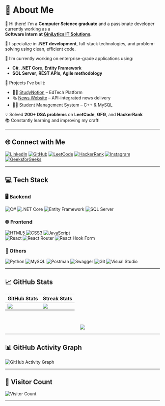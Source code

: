 # 💫 About Me

👋 Hi there! I'm a **Computer Science graduate** and a passionate developer currently working as a  
**Software Intern at [GiniLytics IT Solutions](https://ginilytics.com)**.

🔧 I specialize in **.NET development**, full-stack technologies, and problem-solving using clean, efficient code.

💼 I’m currently working on enterprise-grade applications using:
- **C#**, **.NET Core**, **Entity Framework**
- **SQL Server**, **REST APIs**, **Agile methodology**

🚀 Projects I’ve built:
- 🧑‍🏫 [StudyNotion](#) – EdTech Platform
- 🗞️ [News Website](#) – API-integrated news delivery
- 🧑‍🎓 [Student Management System](#) – C++ & MySQL

💡 Solved **200+ DSA problems** on **LeetCode**, **GFG**, and **HackerRank**  
📚 Constantly learning and improving my craft!

---

## 🌐 Connect with Me

[![LinkedIn](https://img.shields.io/badge/-LinkedIn-0077B5?style=for-the-badge&logo=linkedin&logoColor=white)](https://www.linkedin.com/in/satyam-kumar-2a5552245/)
[![GitHub](https://img.shields.io/badge/-GitHub-181717?style=for-the-badge&logo=github&logoColor=white)](https://github.com/SatyamKr002)
[![LeetCode](https://img.shields.io/badge/-LeetCode-FFA116?style=for-the-badge&logo=leetcode&logoColor=black)](https://leetcode.com/u/satyam002/)
[![HackerRank](https://img.shields.io/badge/-HackerRank-2EC866?style=for-the-badge&logo=HackerRank&logoColor=white)](https://www.hackerrank.com/profile/satyam8083246091)
[![Instagram](https://img.shields.io/badge/-Instagram-E4405F?style=for-the-badge&logo=instagram&logoColor=white)](https://www.instagram.com/satyam_002/)
[![GeeksforGeeks](https://img.shields.io/badge/-GeeksforGeeks-0F9D58?style=for-the-badge&logo=GeeksforGeeks&logoColor=white)](https://www.geeksforgeeks.org/user/satyam7677/)

---

## 💻 Tech Stack

### 🖥️ Backend
![C#](https://img.shields.io/badge/C%23-239120.svg?style=for-the-badge&logo=c-sharp&logoColor=white)
![.NET Core](https://img.shields.io/badge/.NET_Core-512BD4?style=for-the-badge&logo=dotnet&logoColor=white)
![Entity Framework](https://img.shields.io/badge/Entity_Framework-003B57?style=for-the-badge&logo=ef&logoColor=white)
![SQL Server](https://img.shields.io/badge/SQL_Server-CC2927?style=for-the-badge&logo=microsoftsqlserver&logoColor=white)

### 🌐 Frontend
![HTML5](https://img.shields.io/badge/HTML5-E34F26?style=for-the-badge&logo=html5&logoColor=white)
![CSS3](https://img.shields.io/badge/CSS3-1572B6?style=for-the-badge&logo=css3&logoColor=white)
![JavaScript](https://img.shields.io/badge/JavaScript-F7DF1E?style=for-the-badge&logo=javascript&logoColor=black)  
![React](https://img.shields.io/badge/React-20232A?style=for-the-badge&logo=react&logoColor=61DAFB)
![React Router](https://img.shields.io/badge/React_Router-CA4245?style=for-the-badge&logo=react-router&logoColor=white)
![React Hook Form](https://img.shields.io/badge/React_Hook_Form-EC5990?style=for-the-badge&logo=reacthookform&logoColor=white)

### 🧠 Others
![Python](https://img.shields.io/badge/Python-3776AB?style=for-the-badge&logo=python&logoColor=ffdd54)
![MySQL](https://img.shields.io/badge/MySQL-4479A1?style=for-the-badge&logo=mysql&logoColor=white)
![Postman](https://img.shields.io/badge/Postman-FF6C37?style=for-the-badge&logo=postman&logoColor=white)
![Swagger](https://img.shields.io/badge/Swagger-85EA2D?style=for-the-badge&logo=swagger&logoColor=black)
![Git](https://img.shields.io/badge/Git-F05033?style=for-the-badge&logo=git&logoColor=white)
![Visual Studio](https://img.shields.io/badge/Visual_Studio-5C2D91?style=for-the-badge&logo=visualstudio&logoColor=white)

---

## 📈 GitHub Stats

| GitHub Stats | Streak Stats |
|--------------|--------------|
| ![](https://github-readme-stats.vercel.app/api?username=SatyamKr2002&theme=dark&show_icons=true&count_private=true&hide_border=false) | ![](https://github-readme-streak-stats.herokuapp.com/?user=SatyamKr2002&theme=dark&hide_border=false) |

<br>

<p align="center">
  <img src="https://github-readme-stats.vercel.app/api/top-langs/?username=SatyamKr2002&theme=dark&hide_border=false&layout=compact" />
</p>

---

## 📊 GitHub Activity Graph

![GitHub Activity Graph](https://github-readme-activity-graph.vercel.app/graph?username=SatyamKr2002&bg_color=0d1117&color=00e7ff&line=00ffff&point=ffffff&area=true&hide_border=true)

---

## 🧮 Visitor Count

![Visitor Count](https://visitor-badge.laobi.icu/badge?page_id=SatyamKr2002)

---
